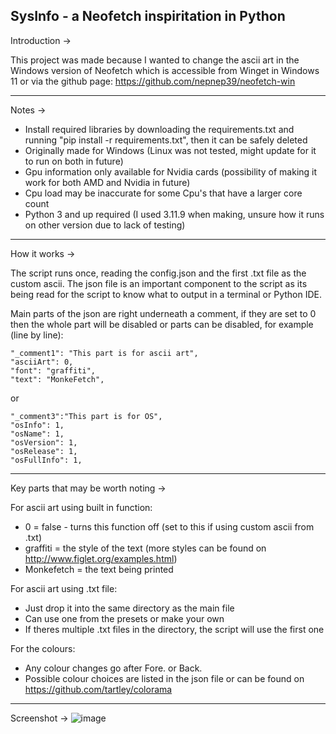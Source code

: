SysInfo - a Neofetch inspiritation in Python
------------------------------------------------------------------------------------------------------------------------------------------------------
Introduction ->

This project was made because I wanted to change the ascii art in the Windows version of Neofetch which is accessible from Winget in Windows 11 or 
via the github page: https://github.com/nepnep39/neofetch-win

------------------------------------------------------------------------------------------------------------------------------------------------------
Notes ->
  - Install required libraries by downloading the requirements.txt and running "pip install -r requirements.txt", then it can be safely deleted
  - Originally made for Windows (Linux was not tested, might update for it to run on both in future) 
  - Gpu information only available for Nvidia cards (possibility of making it work for both AMD and Nvidia in future)
  - Cpu load may be inaccurate for some Cpu's that have a larger core count
  - Python 3 and up required (I used 3.11.9 when making, unsure how it runs on other version due to lack of testing)
------------------------------------------------------------------------------------------------------------------------------------------------------
How it works ->

The script runs once, reading the config.json and the first .txt file as the custom ascii. 
The json file is an important component to the script as its being read for the script to know what to 
output in a terminal or Python IDE. 

Main parts of the json are right underneath a comment, if they are set to 0 then the whole part will be
disabled or parts can be disabled, for example (line by line):

    "_comment1": "This part is for ascii art",
    "asciiArt": 0,                          
    "font": "graffiti",
    "text": "MonkeFetch",
or

    "_comment3":"This part is for OS",
    "osInfo": 1,   
    "osName": 1,
    "osVersion": 1,
    "osRelease": 1,
    "osFullInfo": 1,

------------------------------------------------------------------------------------------------------------------------------------------------------    
Key parts that may be worth noting ->

For ascii art using built in function:
  - 0 = false - turns this function off (set to this if using custom ascii from .txt)
  - graffiti = the style of the text (more styles can be found on http://www.figlet.org/examples.html)
  - Monkefetch = the text being printed
    
For ascii art using .txt file:
  -  Just drop it into the same directory as the main file
  -  Can use one from the presets or make your own
  -  If theres multiple .txt files in the directory, the script will use the first one

For the colours:
  - Any colour changes go after Fore. or Back.
  - Possible colour choices are listed in the json file or can be found on https://github.com/tartley/colorama
------------------------------------------------------------------------------------------------------------------------------------------------------
Screenshot ->
![image](https://github.com/user-attachments/assets/0137147f-aadb-4b77-96c0-72c7752d10bc)


